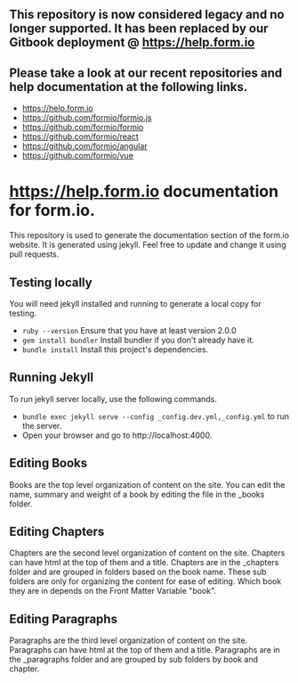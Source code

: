 ## This repository is now considered legacy and no longer supported. It has been replaced by our Gitbook deployment @ https://help.form.io

## Please take a look at our recent repositories and help documentation at the following links.
 - https://help.form.io
 - https://github.com/formio/formio.js
 - https://github.com/formio/formio
 - https://github.com/formio/react
 - https://github.com/formio/angular
 - https://github.com/formio/vue

https://help.form.io documentation for form.io.
==============================================
This repository is used to generate the documentation section of the form.io website. It is generated using jekyll. Feel free to update and change it using pull requests.

Testing locally
---------------
You will need jekyll installed and running to generate a local copy for testing.

  - ```ruby --version``` Ensure that you have at least version 2.0.0
  - ```gem install bundler``` Install bundler if you don't already have it.
  - ```bundle install``` Install this project's dependencies.

Running Jekyll
--------------
To run jekyll server locally, use the following commands.

  - ```bundle exec jekyll serve --config _config.dev.yml,_config.yml``` to run the server.
  - Open your browser and go to http://localhost:4000.

Editing Books
------------
Books are the top level organization of content on the site. You can edit the name, summary and weight of a book by editing the file in the _books folder.

Editing Chapters
----------------
Chapters are the second level organization of content on the site. Chapters can have html at the top of them and a title. Chapters are in the _chapters folder and are grouped in folders based on the book name. These sub folders are only for organizing the content for ease of editing. Which book they are in depends on the Front Matter Variable "book".

Editing Paragraphs
------------------
Paragraphs are the third level organization of content on the site. Paragraphs can have html at the top of them and a title. Paragraphs are in the _paragraphs folder and are grouped by sub folders by book and chapter.
